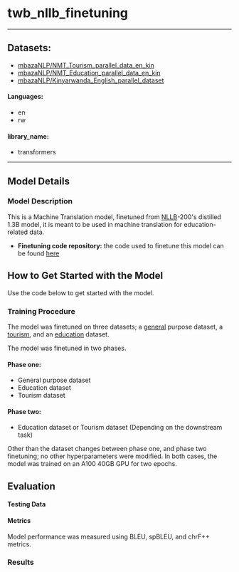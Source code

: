 # twb_nllb_finetuning

---
## Datasets:
- [mbazaNLP/NMT_Tourism_parallel_data_en_kin](https://huggingface.co/datasets/mbazaNLP/NMT_Tourism_parallel_data_en_kin)
- [mbazaNLP/NMT_Education_parallel_data_en_kin](https://huggingface.co/datasets/mbazaNLP/NMT_Education_parallel_data_en_kin)
- [mbazaNLP/Kinyarwanda_English_parallel_dataset](https://huggingface.co/datasets/mbazaNLP/Kinyarwanda_English_parallel_dataset)
#### Languages:
- en
- rw
#### library_name: 
- transformers
---
## Model Details

### Model Description

<!-- Provide a longer summary of what this model is. -->

This is a Machine Translation model, finetuned from [NLLB](https://huggingface.co/facebook/nllb-200-distilled-1.3B)-200's distilled 1.3B model, it is meant to be used in machine translation for education-related data.



- **Finetuning code repository:** the code used to finetune this model can be found [here](https://github.com/Digital-Umuganda/twb_nllb_finetuning)


<!-- Address questions around how the model is intended to be used, including the foreseeable users of the model and those affected by the model. -->


## How to Get Started with the Model

Use the code below to get started with the model.


### Training Procedure 

The model was finetuned on three datasets; a [general](https://huggingface.co/datasets/mbazaNLP/Kinyarwanda_English_parallel_dataset) purpose dataset, a [tourism](https://huggingface.co/datasets/mbazaNLP/NMT_Tourism_parallel_data_en_kin), and an [education](https://huggingface.co/datasets/mbazaNLP/NMT_Education_parallel_data_en_kin) dataset.

The model was finetuned in two phases.

#### Phase one:
- General purpose dataset
- Education dataset
- Tourism dataset

#### Phase two:
- Education dataset or Tourism dataset (Depending on the downstream task)

Other than the dataset changes between phase one, and phase two finetuning; no other hyperparameters were modified. In both cases, the model was trained on an A100 40GB GPU for two epochs.


## Evaluation

<!-- This section describes the evaluation protocols and provides the results. -->


#### Testing Data

<!-- This should link to a Data Card if possible. -->


#### Metrics

Model performance was measured using BLEU, spBLEU, and chrF++ metrics.

### Results

<!-- [More Information Needed] -->




